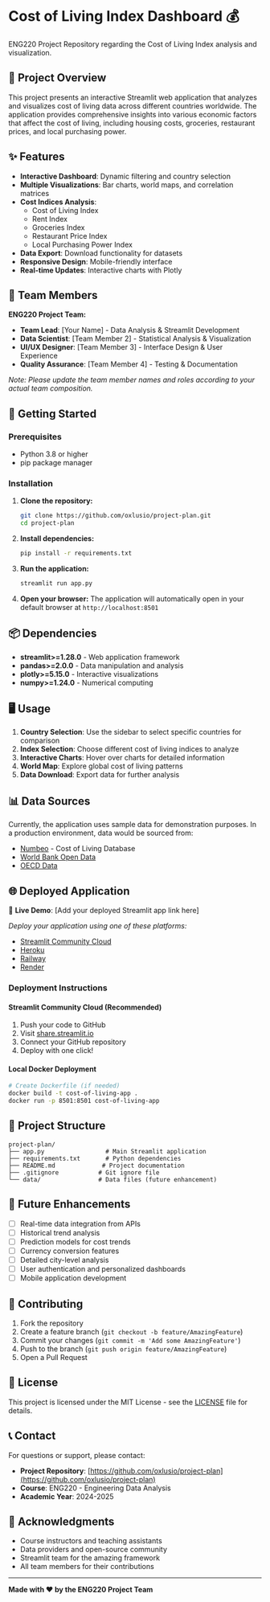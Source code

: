 # Cost of Living Index Dashboard 💰

ENG220 Project Repository regarding the Cost of Living Index analysis and visualization.

## 🎯 Project Overview

This project presents an interactive Streamlit web application that analyzes and visualizes cost of living data across different countries worldwide. The application provides comprehensive insights into various economic factors that affect the cost of living, including housing costs, groceries, restaurant prices, and local purchasing power.

## ✨ Features

- **Interactive Dashboard**: Dynamic filtering and country selection
- **Multiple Visualizations**: Bar charts, world maps, and correlation matrices
- **Cost Indices Analysis**: 
  - Cost of Living Index
  - Rent Index
  - Groceries Index
  - Restaurant Price Index
  - Local Purchasing Power Index
- **Data Export**: Download functionality for datasets
- **Responsive Design**: Mobile-friendly interface
- **Real-time Updates**: Interactive charts with Plotly

## 👥 Team Members

**ENG220 Project Team:**
- **Team Lead**: [Your Name] - Data Analysis & Streamlit Development
- **Data Scientist**: [Team Member 2] - Statistical Analysis & Visualization
- **UI/UX Designer**: [Team Member 3] - Interface Design & User Experience
- **Quality Assurance**: [Team Member 4] - Testing & Documentation

*Note: Please update the team member names and roles according to your actual team composition.*

## 🚀 Getting Started

### Prerequisites

- Python 3.8 or higher
- pip package manager

### Installation

1. **Clone the repository:**
   ```bash
   git clone https://github.com/oxlusio/project-plan.git
   cd project-plan
   ```

2. **Install dependencies:**
   ```bash
   pip install -r requirements.txt
   ```

3. **Run the application:**
   ```bash
   streamlit run app.py
   ```

4. **Open your browser:**
   The application will automatically open in your default browser at `http://localhost:8501`

## 📦 Dependencies

- **streamlit>=1.28.0** - Web application framework
- **pandas>=2.0.0** - Data manipulation and analysis
- **plotly>=5.15.0** - Interactive visualizations
- **numpy>=1.24.0** - Numerical computing

## 🖥️ Usage

1. **Country Selection**: Use the sidebar to select specific countries for comparison
2. **Index Selection**: Choose different cost of living indices to analyze
3. **Interactive Charts**: Hover over charts for detailed information
4. **World Map**: Explore global cost of living patterns
5. **Data Download**: Export data for further analysis

## 📊 Data Sources

Currently, the application uses sample data for demonstration purposes. In a production environment, data would be sourced from:
- [Numbeo](https://www.numbeo.com/) - Cost of Living Database
- [World Bank Open Data](https://data.worldbank.org/)
- [OECD Data](https://data.oecd.org/)

## 🌐 Deployed Application

🔗 **Live Demo**: [Add your deployed Streamlit app link here]

*Deploy your application using one of these platforms:*
- [Streamlit Community Cloud](https://streamlit.io/cloud)
- [Heroku](https://heroku.com/)
- [Railway](https://railway.app/)
- [Render](https://render.com/)

### Deployment Instructions

#### Streamlit Community Cloud (Recommended)
1. Push your code to GitHub
2. Visit [share.streamlit.io](https://share.streamlit.io/)
3. Connect your GitHub repository
4. Deploy with one click!

#### Local Docker Deployment
```bash
# Create Dockerfile (if needed)
docker build -t cost-of-living-app .
docker run -p 8501:8501 cost-of-living-app
```

## 📁 Project Structure

```
project-plan/
├── app.py                 # Main Streamlit application
├── requirements.txt       # Python dependencies
├── README.md             # Project documentation
├── .gitignore           # Git ignore file
└── data/                # Data files (future enhancement)
```

## 🔮 Future Enhancements

- [ ] Real-time data integration from APIs
- [ ] Historical trend analysis
- [ ] Prediction models for cost trends
- [ ] Currency conversion features
- [ ] Detailed city-level analysis
- [ ] User authentication and personalized dashboards
- [ ] Mobile application development

## 🤝 Contributing

1. Fork the repository
2. Create a feature branch (`git checkout -b feature/AmazingFeature`)
3. Commit your changes (`git commit -m 'Add some AmazingFeature'`)
4. Push to the branch (`git push origin feature/AmazingFeature`)
5. Open a Pull Request

## 📄 License

This project is licensed under the MIT License - see the [LICENSE](LICENSE) file for details.

## 📞 Contact

For questions or support, please contact:
- **Project Repository**: [https://github.com/oxlusio/project-plan](https://github.com/oxlusio/project-plan)
- **Course**: ENG220 - Engineering Data Analysis
- **Academic Year**: 2024-2025

## 🙏 Acknowledgments

- Course instructors and teaching assistants
- Data providers and open-source community
- Streamlit team for the amazing framework
- All team members for their contributions

---

**Made with ❤️ by the ENG220 Project Team**